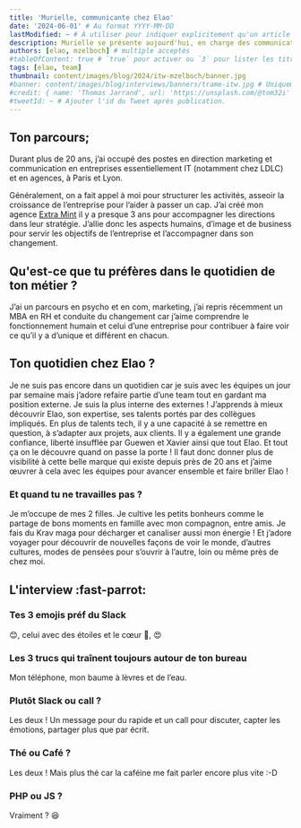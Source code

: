 ```yaml
---
title: 'Murielle, communicante chez Elao'
date: '2024-06-01' # Au format YYYY-MM-DD
lastModified: ~ # À utiliser pour indiquer explicitement qu'un article à été mis à jour
description: Murielle se présente aujourd'hui, en charge des communications (interne, externe et commerciale) avec les équipes, chez Elao depuis mars 2024.
authors: [elao, mzelboch] # multiple acceptés
#tableOfContent: true # `true` pour activer ou `3` pour lister les titres sur 3 niveaux.
tags: [elao, team]
thumbnail: content/images/blog/2024/itw-mzelboch/banner.jpg
#banner: content/images/blog/interviews/banners/trame-itw.jpg # Uniquement si différent de la minitature (thumbnail)
#credit: { name: 'Thomas Jarrand', url: 'https://unsplash.com/@tom32i' } # Pour créditer la photo utilisée en miniature
#tweetId: ~ # Ajouter l'id du Tweet après publication.
---
```


## Ton parcours;

Durant plus de 20 ans, j’ai occupé des postes en direction marketing et communication en entreprises essentiellement
IT (notamment chez LDLC) et en agences, à Paris et Lyon. 

Généralement, on a fait appel à moi pour structurer les activités, asseoir la croissance de l’entreprise pour l’aider à
passer un cap. J’ai créé mon agence [Extra Mint](https://www.linkedin.com/company/extramint/) il y a presque 3 ans pour
accompagner les directions dans leur stratégie.
J’allie donc les aspects humains, d’image et de business pour servir les objectifs de l’entreprise et l’accompagner dans
son changement.

## Qu'est-ce que tu préfères dans le quotidien de ton métier ?

J’ai un parcours en psycho et en com, marketing, j’ai repris récemment un MBA en RH et conduite du changement car j’aime
comprendre le fonctionnement humain et celui d’une entreprise pour contribuer à faire voir ce qu’il y a d’unique et
différent en chacun.

## Ton quotidien chez Elao ?

Je ne suis pas encore dans un quotidien car je suis avec les équipes un jour par semaine mais j’adore refaire partie
d’une team tout en gardant ma position externe. Je suis la plus interne des externes ! J’apprends à mieux découvrir
Elao, son expertise, ses talents portés par des collègues impliqués. En plus de talents tech, il y a une capacité à se
remettre en question, à s’adapter aux projets, aux clients. Il y a également une grande confiance, liberté insufflée par
Guewen et Xavier ainsi que tout Elao. Et tout ça on le découvre quand on passe la porte ! Il faut donc donner plus de
visibilité à cette belle marque qui existe depuis près de 20 ans et j’aime œuvrer à cela avec les équipes pour avancer
ensemble et faire briller Elao !

### Et quand tu ne travailles pas ?

Je m’occupe de mes 2 filles. Je cultive les petits bonheurs comme le partage de bons moments en famille avec mon
compagnon, entre amis. Je fais du Krav maga pour décharger et canaliser aussi mon énergie !
Et j’adore voyager pour découvrir de nouvelles façons de voir le monde, d’autres cultures, modes de pensées pour
s’ouvrir à l’autre, loin ou même près de chez moi.

## L'interview :fast-parrot: 

### Tes 3 emojis préf du Slack

😊, celui avec des étoiles et le cœur
🤩, 😍

### Les 3 trucs qui traînent toujours autour de ton bureau

Mon téléphone, mon baume à lèvres et de l’eau.

### Plutôt Slack ou call ?

Les deux ! Un message pour du rapide et un call pour discuter, capter les émotions, partager plus que par écrit.

### Thé ou Café ?

Les deux ! Mais plus thé car la caféine me fait parler encore plus vite :-D

### PHP ou JS ?

Vraiment ? 😆
